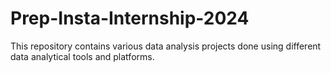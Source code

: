 # Prep-Insta-Internship-2024
This repository contains various data analysis projects done using different data analytical tools and platforms.
